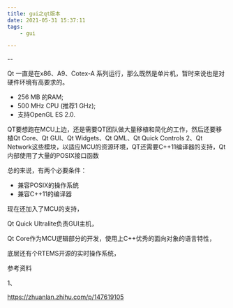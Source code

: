 ```yaml
---
title: gui之qt版本
date: 2021-05-31 15:37:11
tags:
	- gui

---
```


--

Qt 一直是在x86、A9、Cotex-A 系列运行，那么既然是单片机，暂时来说也是对硬件环境有高要求的。

- 256 MB 的RAM;
- 500 MHz CPU (推荐1 GHz);
- 支持OpenGL ES 2.0.

QT要想跑在MCU上边，还是需要QT团队做大量移植和简化的工作，然后还要移植Qt Core、Qt GUI、Qt Widgets、Qt QML、Qt Quick Controls 2、Qt Network这些模块，以适应MCU的资源环境，QT还需要C++11编译器的支持，Qt内部使用了大量的POSIX接口函数

总的来说，有两个必要条件：

- 兼容POSIX的操作系统
- 兼容C++11的编译器

现在还加入了MCU的支持，

Qt Quick Ultralite负责GUI主机，

Qt Core作为MCU逻辑部分的开发，使用上C++优秀的面向对象的语言特性，

底层还有个RTEMS开源的实时操作系统，



参考资料

1、

https://zhuanlan.zhihu.com/p/147619105